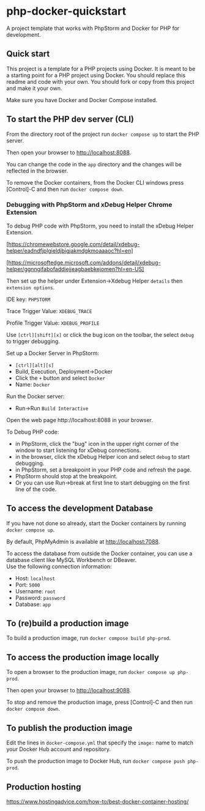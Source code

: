 # php-docker-quickstart
A project template that works with PhpStorm and Docker for PHP for 
development.

## Quick start

This project is a template for a PHP projects using Docker. 
It is meant to be a starting point for a PHP project using Docker.
You should replace this readme and code with your own.
You should fork or copy from this project and make it your own.

Make sure you have Docker and Docker Compose installed.

## To start the PHP dev server (CLI)

From the directory root of the project run `docker compose up` to 
start the PHP server.

Then open your browser to [http://localhost:8088](http://localhost:8088/).

You can change the code in the `app` directory and the changes will be
reflected in the browser.

To remove the Docker containers, from the Docker CLI windows press 
[Control]-C and then run `docker compose down`.

### Debugging with PhpStorm and xDebug Helper Chrome Extension

To debug PHP code with PhpStorm, you need to install the xDebug Helper
Extension.

[https://chromewebstore.google.com/detail/xdebug-helper/eadndfjplgieldjbigjakmdgkmoaaaoc?hl=en]

[https://microsoftedge.microsoft.com/addons/detail/xdebug-helper/ggnngifabofaddiejjeagbaebkejomen?hl=en-US]

Then set up the helper under Extension->Xdebug Helper `details` then `extension options`.

IDE key: `PHPSTORM`

Trace Trigger Value: `XDEBUG_TRACE`

Profile Trigger Value: `XDEBUG_PROFILE`

Use `[ctrl][shift][x]` or click the bug icon on the toolbar, the select `debug` to trigger debugging.

Set up a Docker Server in PhpStorm:

- `[ctrl][alt][s]`
- Build, Execution, Deployment->Docker
- Click the `+` button and select `Docker`
- Name: `Docker`

Run the Docker server:

- Run->Run `Build Interactive`

Open the web page http://localhost:8088 in your browser.

To Debug PHP code:

- in PhpStorm, click the "bug" icon in the upper right corner of the window to start listening for xDebug connections.
- in the browser, click the xDebug Helper icon and select `debug` to start debugging.
- in PhpStorm, set a breakpoint in your PHP code and refresh the page.
- PhpStorm should stop at the breakpoint.
- Or you can use Run->break at first line to start debugging on the first line of the code.


## To access the development Database

If you have not done so already, start the Docker containers by running
`docker compose up`.

By default, PhpMyAdmin is available at 
[http://localhost:7088](http://localhost:7088/).

To access the database from outside the Docker container, you can use
a database client like MySQL Workbench or DBeaver.  
Use the following connection information:

- Host: `localhost`
- Port: `5000`
- Username: `root`
- Password: `password`
- Database: `app`

## To (re)build a production image

To build a production image, run 
`docker compose build php-prod`.

## To access the production image locally

To open a browser to the production image, run
`docker compose up php-prod`.

Then open your browser to [http://localhost:9088](http://localhost:9088/).

To stop and remove the production image, press [Control]-C and then run
`docker compose down`.

## To publish the production image

Edit the lines in `docker-compose.yml` that specify the `image:` name to
match your Docker Hub account and repository.

To push the production image to Docker Hub, run 
`docker compose push php-prod`.

## Production hosting

https://www.hostingadvice.com/how-to/best-docker-container-hosting/








